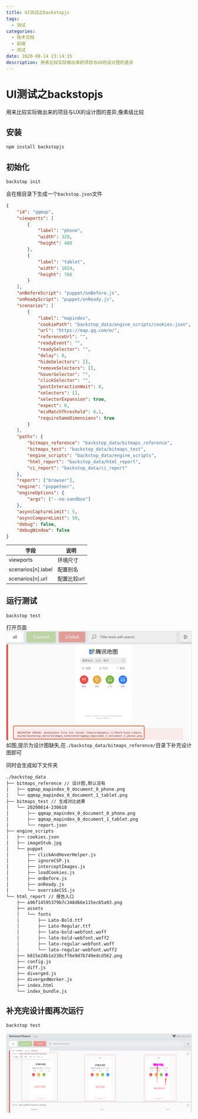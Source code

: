 ```yaml
---
title: UI测试之backstopjs
tags:
  - 测试
categories:
  - 技术文档
  - 前端
  - 测试
date: 2020-08-14 23:14:15
description: 用来比较实际做出来的项目与UX的设计图的差异
---
```


# UI测试之backstopjs

用来比较实际做出来的项目与UX的设计图的差异,像素级比较

## 安装

```bash
npm install backstopjs
```

## 初始化

```bash
backstop init
```
会在根目录下生成一个`backstop.json`文件

```json
{
    "id": "qqmap",
    "viewports": [
        {
            "label": "phone",
            "width": 320,
            "height": 480
        },
        {
            "label": "tablet",
            "width": 1024,
            "height": 768
        }
    ],
    "onBeforeScript": "puppet/onBefore.js",
    "onReadyScript": "puppet/onReady.js",
    "scenarios": [
        {
            "label": "mapindex",
            "cookiePath": "backstop_data/engine_scripts/cookies.json",
            "url": "https://map.qq.com/m/",
            "referenceUrl": "",
            "readyEvent": "",
            "readySelector": "",
            "delay": 0,
            "hideSelectors": [],
            "removeSelectors": [],
            "hoverSelector": "",
            "clickSelector": "",
            "postInteractionWait": 0,
            "selectors": [],
            "selectorExpansion": true,
            "expect": 0,
            "misMatchThreshold": 0.1,
            "requireSameDimensions": true
        }
    ],
    "paths": {
        "bitmaps_reference": "backstop_data/bitmaps_reference",
        "bitmaps_test": "backstop_data/bitmaps_test",
        "engine_scripts": "backstop_data/engine_scripts",
        "html_report": "backstop_data/html_report",
        "ci_report": "backstop_data/ci_report"
    },
    "report": ["browser"],
    "engine": "puppeteer",
    "engineOptions": {
        "args": ["--no-sandbox"]
    },
    "asyncCaptureLimit": 5,
    "asyncCompareLimit": 50,
    "debug": false,
    "debugWindow": false
}
```
| 字段               | 说明        |
| ------------------ | ----------- |
| viewports          | 环境尺寸    |
| scenarios[n].label | 配置别名    |
| scenarios[n].url   | 配置比较url |

## 运行测试
```console
backstop test
```

打开页面
![](./UI测试之backstopjs/2020-08-15-10-21-37.png)
如图,提示为设计图缺失,在`./backstop_data/bitmaps_reference/`目录下补充设计图即可

同时会生成如下文件夹

```
./backstop_data
├── bitmaps_reference // 设计图,默认没有
│   ├── qqmap_mapindex_0_document_0_phone.png
│   └── qqmap_mapindex_0_document_1_tablet.png
├── bitmaps_test // 生成对比结果
│   └── 20200814-230618
│       ├── qqmap_mapindex_0_document_0_phone.png
│       ├── qqmap_mapindex_0_document_1_tablet.png
│       └── report.json
├── engine_scripts
│   ├── cookies.json
│   ├── imageStub.jpg
│   └── puppet
│       ├── clickAndHoverHelper.js
│       ├── ignoreCSP.js
│       ├── interceptImages.js
│       ├── loadCookies.js
│       ├── onBefore.js
│       ├── onReady.js
│       └── overrideCSS.js
└── html_report // 报告入口
    ├── a96f14595379b7c348d66e115ec65a93.png
    ├── assets
    │   └── fonts
    │       ├── Lato-Bold.ttf
    │       ├── Lato-Regular.ttf
    │       ├── lato-bold-webfont.woff
    │       ├── lato-bold-webfont.woff2
    │       ├── lato-regular-webfont.woff
    │       └── lato-regular-webfont.woff2
    ├── b815e28b1e230cff6e9d7b749edcd562.png
    ├── config.js
    ├── diff.js
    ├── diverged.js
    ├── divergedWorker.js
    ├── index.html
    └── index_bundle.js
```

## 补充完设计图再次运行
```bash
backstop test
```

![](./UI测试之backstopjs/2020-08-15-10-27-37.png)